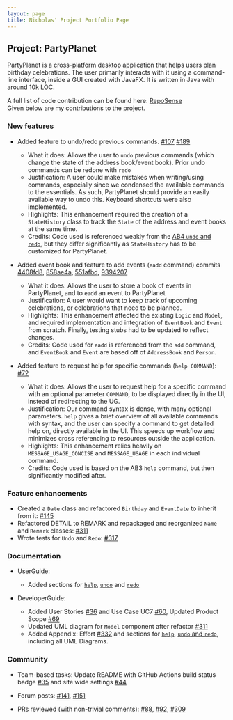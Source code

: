 ```yaml
---
layout: page
title: Nicholas' Project Portfolio Page
---
```


## Project: PartyPlanet

PartyPlanet is a cross-platform desktop application that helps users plan birthday celebrations.
The user primarily interacts with it using a command-line interface, inside a GUI created with JavaFX.
It is written in Java with around 10k LOC.

A full list of code contribution can be found here:
[RepoSense](https://nus-cs2103-ay2021s2.github.io/tp-dashboard/?search=nickyfoo&breakdown=true)
<br>Given below are my contributions to the project.

### New features

- Added feature to undo/redo previous commands.
  [\#107](https://github.com/AY2021S2-CS2103-W16-3/tp/pull/107)
  [\#189](https://github.com/AY2021S2-CS2103-W16-3/tp/pull/189)
  * What it does: Allows the user to `undo` previous commands (which change the state of the address book/event book). Prior undo commands can be redone with `redo`
  * Justification: A user could make mistakes when writing/using commands, especially since we condensed the available commands to the essentials. As such, PartyPlanet should provide an easily available way to undo this. Keyboard shortcuts were also implemented.
  * Highlights: This enhancement required the creation of a `StateHistory` class to track the `State` of the address and event books at the same time.
  * Credits: Code used is referenced weakly from the [AB4 `undo` and `redo`](https://github.com/se-edu/addressbook-level4/tree/master/src/main/java/seedu/address/logic/commands), but they differ significantly as `StateHistory` has to be customized for PartyPlanet.

- Added event book and feature to add events (`eadd` command)
  commits [4408fd8](https://github.com/AY2021S2-CS2103-W16-3/tp/commit/4408fd8d35d6b7316c1df697fe85b66798235ad8), [858ae4a](https://github.com/AY2021S2-CS2103-W16-3/tp/commit/858ae4a90277abeebc7681eddd9fe0739e2727c5), [551afbd](https://github.com/AY2021S2-CS2103-W16-3/tp/commit/551afbd4839195fde395d29ff86ef197637c0da8), [9394207](https://github.com/AY2021S2-CS2103-W16-3/tp/commit/93942076dd8d51785c33e835dd3ac217c81a6344)
  * What it does: Allows the user to store a book of events in PartyPlanet, and to `eadd` an event to PartyPlanet
  * Justification: A user would want to keep track of upcoming celebrations, or celebrations that need to be planned.
  * Highlights: This enhancement affected the existing `Logic` and `Model`, and required implementation and integration of `EventBook` and `Event` from scratch. Finally, testing stubs had to be updated to reflect changes.
  * Credits: Code used for `eadd` is referenced from the `add` command, and `EventBook` and `Event` are based off of `AddressBook` and `Person`. 
 
- Added feature to request help for specific commands (`help COMMAND`):
  [\#72](https://github.com/AY2021S2-CS2103-W16-3/tp/pull/72)
  * What it does: Allows the user to request help for a specific command with an optional parameter `COMMAND`, to be displayed directly in the UI, instead of redirecting to the UG.
  * Justification: Our command syntax is dense, with many optional parameters. `help` gives a brief overview of all available commands with syntax, and the user can specify a command to get detailed help on, directly available in the UI. This speeds up workflow and minimizes cross referencing to resources outside the application.
  * Highlights: This enhancement relies heavily on `MESSAGE_USAGE_CONCISE` and `MESSAGE_USAGE` in each individual command.
  * Credits: Code used is based on the AB3 `help` command, but then significantly modified after.

### Feature enhancements
- Created a `Date` class and refactored `Birthday` and `EventDate` to inherit from it:
  [\#145](https://github.com/AY2021S2-CS2103-W16-3/tp/pull/145)
- Refactored DETAIL to REMARK and repackaged and reorganized `Name` and `Remark` classes:
  [\#311](https://github.com/AY2021S2-CS2103-W16-3/tp/pull/311)
- Wrote tests for `Undo` and `Redo`:
  [\#317](https://github.com/AY2021S2-CS2103-W16-3/tp/pull/317)

### Documentation

- UserGuide:
  * Added sections for [`help`](https://ay2021s2-cs2103-w16-3.github.io/tp/UserGuide.html#showing-help--help), [`undo`](https://ay2021s2-cs2103-w16-3.github.io/tp/UserGuide.html#undoing-actions--undo) and [`redo`](https://ay2021s2-cs2103-w16-3.github.io/tp/UserGuide.html#redoing-actions--redo)
 
- DeveloperGuide:
  * Added User Stories [\#36](https://github.com/AY2021S2-CS2103-W16-3/tp/pull/36) and Use Case UC7 [\#60](https://github.com/AY2021S2-CS2103-W16-3/tp/pull/60), Updated Product Scope [\#69](https://github.com/AY2021S2-CS2103-W16-3/tp/pull/69)
  * Updated UML diagram for `Model` component after refactor [\#311](https://github.com/AY2021S2-CS2103-W16-3/tp/pull/311)
  * Added Appendix: Effort [\#332](https://github.com/AY2021S2-CS2103-W16-3/tp/pull/332) and sections for [`help`](https://ay2021s2-cs2103-w16-3.github.io/tp/DeveloperGuide.html#feature-help), [`undo` and `redo`](https://ay2021s2-cs2103-w16-3.github.io/tp/DeveloperGuide.html#feature-undoredo), including all UML Diagrams.

### Community

- Team-based tasks:
  Update README with GitHub Actions build status badge [\#35](https://github.com/AY2021S2-CS2103-W16-3/tp/pull/35) and site wide settings [\#44](https://github.com/AY2021S2-CS2103-W16-3/tp/pull/44)
 
- Forum posts:
  [\#141](https://github.com/nus-cs2103-AY2021S2/forum/issues/141),
  [\#151](https://github.com/nus-cs2103-AY2021S2/forum/issues/151)
 
- PRs reviewed (with non-trivial comments):
  [\#88](https://github.com/AY2021S2-CS2103-W16-3/tp/pull/88),
  [\#92](https://github.com/AY2021S2-CS2103-W16-3/tp/pull/92),
  [\#309](https://github.com/AY2021S2-CS2103-W16-3/tp/pull/309)
 
